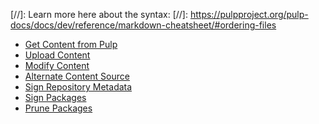 [//]: Learn more here about the syntax:
[//]: https://pulpproject.org/pulp-docs/docs/dev/reference/markdown-cheatsheet/#ordering-files

* [Get Content from Pulp](use_pulp_repo.md)
* [Upload Content](upload.md)
* [Modify Content](modify.md)
* [Alternate Content Source](alternate-content-source.md)
* [Sign Repository Metadata](metadata_signing.md)
* [Sign Packages](sign-packages.md)
* [Prune Packages](prune.md)

